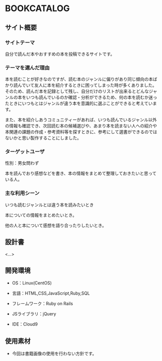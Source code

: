 # BOOKCATALOG

## サイト概要
### サイトテーマ

自分で読んだ本やおすすめの本を投稿できるサイトです。



### テーマを選んだ理由

本を読むことが好きなのですが、読む本のジャンルに偏りがあり同じ傾向の本ばかり読んでいて友人に本を紹介するときに困ってしまった時が多くありました。そのため、読んだ本を記録として残し、自分だけのリストが出来るとどんなジャンルの本をいつも読んでいるのか確認・分析ができるため、何の本を読むか迷ったときにいつもとはジャンルが違う本を意識的に選ぶことができると考えています。

また、本を紹介しあうコミュニティーがあれば、いつも読んでいるジャンル以外の情報も確認でき、次回読む本の候補選びや、あまり本を読まない人への紹介や本関連の課題の作成・参考資料等を探すときに、参考にして選書ができるのではないかと思い製作することにしました。



### ターゲットユーザ

性別：男女問わず

本を読んでおり感想などを書き、本の情報をまとめて整理しておきたいと思っている人。


### 主な利用シーン

いつも読むジャンルとは違う本を読みたいとき

本についての情報をまとめたいとき。

他の人と本について感想を語り合ったりしたいとき。



## 設計書

<...>



## 開発環境

- OS：Linux(CentOS)

- 言語：HTML,CSS,JavaScript,Ruby,SQL

- フレームワーク：Ruby on Rails

- JSライブラリ：jQuery

- IDE：Cloud9



## 使用素材

-  今回は書籍画像の使用を行わない方針です。